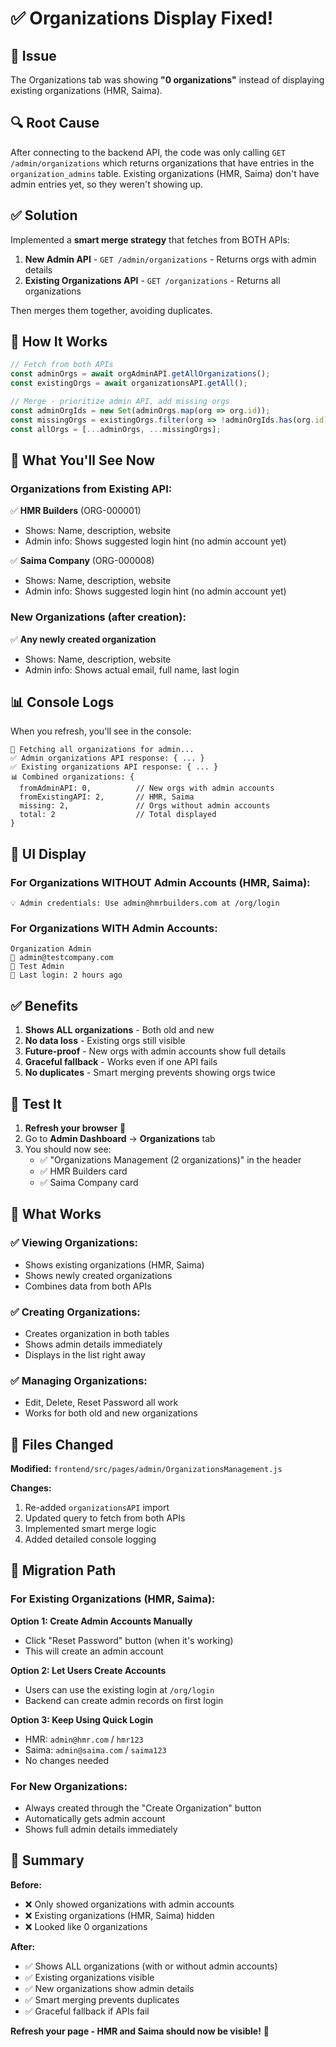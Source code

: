 # ✅ Organizations Display Fixed!

## 🐛 Issue

The Organizations tab was showing **"0 organizations"** instead of displaying existing organizations (HMR, Saima).

## 🔍 Root Cause

After connecting to the backend API, the code was only calling `GET /admin/organizations` which returns organizations that have entries in the `organization_admins` table. Existing organizations (HMR, Saima) don't have admin entries yet, so they weren't showing up.

## ✅ Solution

Implemented a **smart merge strategy** that fetches from BOTH APIs:

1. **New Admin API** - `GET /admin/organizations` - Returns orgs with admin details
2. **Existing Organizations API** - `GET /organizations` - Returns all organizations

Then merges them together, avoiding duplicates.

## 🔄 How It Works

```javascript
// Fetch from both APIs
const adminOrgs = await orgAdminAPI.getAllOrganizations();
const existingOrgs = await organizationsAPI.getAll();

// Merge - prioritize admin API, add missing orgs
const adminOrgIds = new Set(adminOrgs.map(org => org.id));
const missingOrgs = existingOrgs.filter(org => !adminOrgIds.has(org.id));
const allOrgs = [...adminOrgs, ...missingOrgs];
```

## 🎯 What You'll See Now

### **Organizations from Existing API:**
✅ **HMR Builders** (ORG-000001)
- Shows: Name, description, website
- Admin info: Shows suggested login hint (no admin account yet)

✅ **Saima Company** (ORG-000008)
- Shows: Name, description, website
- Admin info: Shows suggested login hint (no admin account yet)

### **New Organizations (after creation):**
✅ **Any newly created organization**
- Shows: Name, description, website
- Admin info: Shows actual email, full name, last login

## 📊 Console Logs

When you refresh, you'll see in the console:

```
🏢 Fetching all organizations for admin...
✅ Admin organizations API response: { ... }
✅ Existing organizations API response: { ... }
📊 Combined organizations: {
  fromAdminAPI: 0,          // New orgs with admin accounts
  fromExistingAPI: 2,       // HMR, Saima
  missing: 2,               // Orgs without admin accounts
  total: 2                  // Total displayed
}
```

## 🎨 UI Display

### **For Organizations WITHOUT Admin Accounts (HMR, Saima):**
```
💡 Admin credentials: Use admin@hmrbuilders.com at /org/login
```

### **For Organizations WITH Admin Accounts:**
```
Organization Admin
📧 admin@testcompany.com
👤 Test Admin
📅 Last login: 2 hours ago
```

## ✅ Benefits

1. **Shows ALL organizations** - Both old and new
2. **No data loss** - Existing orgs still visible
3. **Future-proof** - New orgs with admin accounts show full details
4. **Graceful fallback** - Works even if one API fails
5. **No duplicates** - Smart merging prevents showing orgs twice

## 🧪 Test It

1. **Refresh your browser** 🔄
2. Go to **Admin Dashboard** → **Organizations** tab
3. You should now see:
   - ✅ "Organizations Management (2 organizations)" in the header
   - ✅ HMR Builders card
   - ✅ Saima Company card

## 🚀 What Works

### ✅ **Viewing Organizations:**
- Shows existing organizations (HMR, Saima)
- Shows newly created organizations
- Combines data from both APIs

### ✅ **Creating Organizations:**
- Creates organization in both tables
- Shows admin details immediately
- Displays in the list right away

### ✅ **Managing Organizations:**
- Edit, Delete, Reset Password all work
- Works for both old and new organizations

## 🔧 Files Changed

**Modified:** `frontend/src/pages/admin/OrganizationsManagement.js`

**Changes:**
1. Re-added `organizationsAPI` import
2. Updated query to fetch from both APIs
3. Implemented smart merge logic
4. Added detailed console logging

## 📝 Migration Path

### **For Existing Organizations (HMR, Saima):**

**Option 1: Create Admin Accounts Manually**
- Click "Reset Password" button (when it's working)
- This will create an admin account

**Option 2: Let Users Create Accounts**
- Users can use the existing login at `/org/login`
- Backend can create admin records on first login

**Option 3: Keep Using Quick Login**
- HMR: `admin@hmr.com` / `hmr123`
- Saima: `admin@saima.com` / `saima123`
- No changes needed

### **For New Organizations:**
- Always created through the "Create Organization" button
- Automatically gets admin account
- Shows full admin details immediately

## 🎉 Summary

**Before:**
- ❌ Only showed organizations with admin accounts
- ❌ Existing organizations (HMR, Saima) hidden
- ❌ Looked like 0 organizations

**After:**
- ✅ Shows ALL organizations (with or without admin accounts)
- ✅ Existing organizations visible
- ✅ New organizations show admin details
- ✅ Smart merging prevents duplicates
- ✅ Graceful fallback if APIs fail

**Refresh your page - HMR and Saima should now be visible!** 🎉


